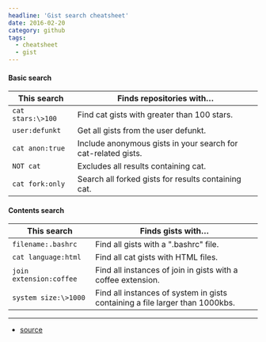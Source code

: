 ```yaml
---
headline: 'Gist search cheatsheet'
date: 2016-02-20
category: github
tags:
  - cheatsheet
  - gist
---
```


#### Basic search

This search | Finds repositories with…
--- | ---
`cat stars:\>100` | Find cat gists with greater than 100 stars.
`user:defunkt` | Get all gists from the user defunkt.
`cat anon:true` | Include anonymous gists in your search for cat-related gists.
`NOT cat` | Excludes all results containing cat.
`cat fork:only` | Search all forked gists for results containing cat.



#### Contents search

This search | Finds gists with…
--- | ---
`filename:.bashrc` | Find all gists with a ".bashrc" file.
`cat language:html` | Find all cat gists with HTML files.
`join extension:coffee` | Find all instances of join in gists with a coffee extension.
`system size:\>1000` | Find all instances of system in gists containing a file larger than 1000kbs.

---
- [source](https://gist.github.com/search#search_cheatsheet_pane)